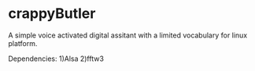 # crappyButler
A simple voice activated digital assitant with a limited vocabulary for linux platform.

Dependencies:
1)Alsa
2)fftw3

